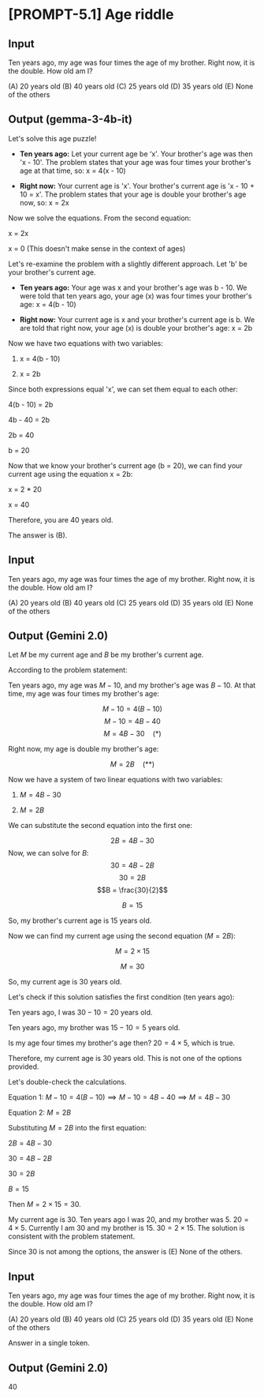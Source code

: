# [PROMPT-5.1] Age riddle

## Input

Ten years ago, my age was four times the age of my brother. Right now, it is the double. How old am I?

(A) 20 years old    (B) 40 years old    (C) 25 years old    (D) 35 years old    (E) None of the others

## Output (gemma-3-4b-it)

Let's solve this age puzzle!

*   **Ten years ago:** Let your current age be ‘x'. Your brother's age was then 'x - 10'. The problem states that your age was four times your brother's age at that time, so:  x = 4(x - 10)

*   **Right now:** Your current age is 'x'. Your brother's current age is 'x - 10 + 10 = x'. The problem states that your age is double your brother's age now, so: x = 2x

Now we solve the equations. From the second equation:

x = 2x

x = 0 (This doesn't make sense in the context of ages)

Let's re-examine the problem with a slightly different approach. Let 'b' be your brother's current age.

*   **Ten years ago:** Your age was x and your brother's age was b - 10.  We were told that ten years ago, your age (x) was four times your brother's age:  x = 4(b - 10)

*   **Right now:** Your current age is x and your brother's current age is b. We are told that right now, your age (x) is double your brother's age: x = 2b

Now we have two equations with two variables:

1.  x = 4(b - 10)

2.  x = 2b

Since both expressions equal 'x', we can set them equal to each other:

4(b - 10) = 2b

4b - 40 = 2b

2b = 40

b = 20

Now that we know your brother's current age (b = 20), we can find your current age using the equation x = 2b:

x = 2 * 20

x = 40

Therefore, you are 40 years old.

The answer is (B).

## Input

Ten years ago, my age was four times the age of my brother. Right now, it is the double. How old am I?

(A) 20 years old    (B) 40 years old    (C) 25 years old    (D) 35 years old    (E) None of the others

## Output (Gemini 2.0)

Let $M$ be my current age and $B$ be my brother's current age.

According to the problem statement:

Ten years ago, my age was $M - 10$, and my brother's age was $B - 10$. At that time, my age was four times my brother's age:

$$M - 10 = 4(B - 10)$$$$M - 10 = 4B - 40$$$$M = 4B - 30 \quad (*)$$

Right now, my age is double my brother's age:

$$M = 2B \quad (**)$$

Now we have a system of two linear equations with two variables:

1) $M = 4B - 30$

2) $M = 2B$

We can substitute the second equation into the first one:

$$2B = 4B - 30$$Now, we can solve for $B$:$$30 = 4B - 2B$$$$30 = 2B$$$$B = \frac{30}{2}$$

$$B = 15$$

So, my brother's current age is 15 years old.

Now we can find my current age using the second equation ($M = 2B$):

$$M = 2 \times 15$$

$$M = 30$$

So, my current age is 30 years old.

Let's check if this solution satisfies the first condition (ten years ago):

Ten years ago, I was $30 - 10 = 20$ years old.

Ten years ago, my brother was $15 - 10 = 5$ years old.

Is my age four times my brother's age then? $20 = 4 \times 5$, which is true.

Therefore, my current age is 30 years old. This is not one of the options provided.

Let's double-check the calculations.

Equation 1: $M - 10 = 4(B - 10) \implies M - 10 = 4B - 40 \implies M = 4B - 30$

Equation 2: $M = 2B$

Substituting $M = 2B$ into the first equation:

$2B = 4B - 30$

$30 = 4B - 2B$

$30 = 2B$

$B = 15$

Then $M = 2 \times 15 = 30$.

My current age is 30. Ten years ago I was 20, and my brother was 5. $20 = 4 \times 5$. Currently I am 30 and my brother is 15. $30 = 2 \times 15$. The solution is consistent with the problem statement.

Since 30 is not among the options, the answer is (E) None of the others.

## Input

Ten years ago, my age was four times the age of my brother. Right now, it is the double. How old am I?

(A) 20 years old    (B) 40 years old    (C) 25 years old    (D) 35 years old    (E) None of the others

Answer in a single token.

## Output (Gemini 2.0)

40
